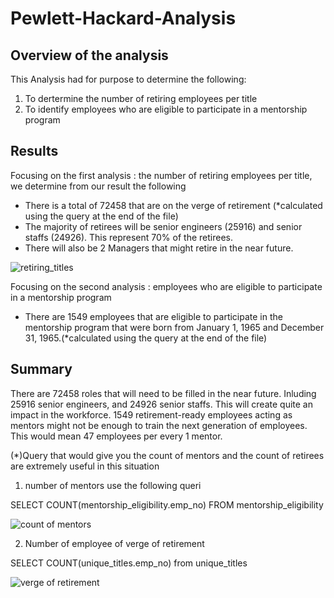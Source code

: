 # Pewlett-Hackard-Analysis

## Overview of the analysis
This Analysis had for purpose to determine the following:
1) To dertermine the number of retiring employees per title
2) To identify employees who are eligible to participate in a mentorship program

## Results
Focusing on the first analysis : the number of retiring employees per title, we determine from our result the following
- There is a total of 72458 that are on the verge of retirement (*calculated using the query at the end of the file)
- The majority of retirees will be senior engineers (25916) and senior staffs (24926). This represent 70% of the retirees. 
- There will also be 2 Managers that might retire in the near future.

![retiring_titles](https://user-images.githubusercontent.com/111706055/194786756-3dcb7baf-1d0c-46bf-ae5e-224fda8b7fa8.png)

Focusing on the second analysis : employees who are eligible to participate in a mentorship program
- There are 1549 employees that are eligible to participate in the mentorship program that were born from January 1, 1965 and December 31, 1965.(*calculated using the query at the end of the file)

## Summary
There are 72458 roles that will need to be filled in the near future. Inluding 25916 senior engineers, and 24926 senior staffs. This will create quite an impact in the workforce. 
1549 retirement-ready employees acting as mentors might not be enough to train the next generation of employees. This would mean 47 employees per every 1 mentor. 

(*)Query that would give you the count of mentors and the count of retirees are extremely useful in this situation 
1) number of mentors use the following queri

SELECT COUNT(mentorship_eligibility.emp_no)
FROM mentorship_eligibility

![count of mentors](https://user-images.githubusercontent.com/111706055/194787214-76df78b1-1a51-4e58-812c-6eabcd6e3b68.png)

2) Number of employee of verge of retirement

SELECT COUNT(unique_titles.emp_no)
from unique_titles

![verge of retirement](https://user-images.githubusercontent.com/111706055/194787296-eaa2f94b-a45d-49c9-abe2-fd3c2d0d63c7.png)
